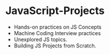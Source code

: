 # JavaScript-Projects
- Hands-on practices on JS Concepts
- Machine Coding Interview practices
- Unexplored JS topics.
- Building JS Projects from Scratch.
